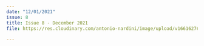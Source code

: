 ```yaml
---
date: "12/01/2021"
issue: 8
title: Issue 8 - December 2021
file: https://res.cloudinary.com/antonio-nardini/image/upload/v1661627635/Upton%20Times/Issue_8_Upton_December_2021_Upton_Times_VP_v3_A4_web_slxaib.pdf

---
```

